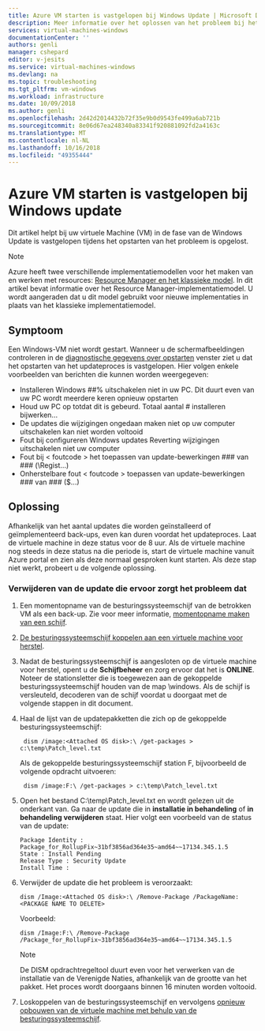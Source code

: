 ```yaml
---
title: Azure VM starten is vastgelopen bij Windows Update | Microsoft Docs
description: Meer informatie over het oplossen van het probleem bij het opstarten van een virtuele machine van Azure is vastgelopen bij Windows update.
services: virtual-machines-windows
documentationCenter: ''
authors: genli
manager: cshepard
editor: v-jesits
ms.service: virtual-machines-windows
ms.devlang: na
ms.topic: troubleshooting
ms.tgt_pltfrm: vm-windows
ms.workload: infrastructure
ms.date: 10/09/2018
ms.author: genli
ms.openlocfilehash: 2d42d2014432b72f35e9b0d9543fe499a6ab721b
ms.sourcegitcommit: 8e06d67ea248340a83341f920881092fd2a4163c
ms.translationtype: MT
ms.contentlocale: nl-NL
ms.lasthandoff: 10/16/2018
ms.locfileid: "49355444"
---
```

# <a name="azure-vm-startup-is-stuck-at-windows-update"></a>Azure VM starten is vastgelopen bij Windows update

Dit artikel helpt bij uw virtuele Machine (VM) in de fase van de Windows Update is vastgelopen tijdens het opstarten van het probleem is opgelost. 

> [!NOTE] 
> Azure heeft twee verschillende implementatiemodellen voor het maken van en werken met resources: [Resource Manager en het klassieke model](../../azure-resource-manager/resource-manager-deployment-model.md). In dit artikel bevat informatie over het Resource Manager-implementatiemodel. U wordt aangeraden dat u dit model gebruikt voor nieuwe implementaties in plaats van het klassieke implementatiemodel.

 ## <a name="symptom"></a>Symptoom

 Een Windows-VM niet wordt gestart. Wanneer u de schermafbeeldingen controleren in de [diagnostische gegevens over opstarten](../troubleshooting/boot-diagnostics.md) venster ziet u dat het opstarten van het updateproces is vastgelopen. Hier volgen enkele voorbeelden van berichten die kunnen worden weergegeven:

- Installeren Windows ##% uitschakelen niet in uw PC. Dit duurt even van uw PC wordt meerdere keren opnieuw opstarten
- Houd uw PC op totdat dit is gebeurd. Totaal aantal # installeren bijwerken... 
- De updates die wijzigingen ongedaan maken niet op uw computer uitschakelen kan niet worden voltooid
- Fout bij configureren Windows updates Reverting wijzigingen uitschakelen niet uw computer
- Fout bij < foutcode > het toepassen van update-bewerkingen ### van ### (\Regist...)
- Onherstelbare fout < foutcode > toepassen van update-bewerkingen ### van ### ($...)


## <a name="solution"></a>Oplossing

Afhankelijk van het aantal updates die worden geïnstalleerd of geïmplementeerd back-ups, even kan duren voordat het updateproces. Laat de virtuele machine in deze status voor de 8 uur. Als de virtuele machine nog steeds in deze status na die periode is, start de virtuele machine vanuit Azure portal en zien als deze normaal gesproken kunt starten. Als deze stap niet werkt, probeert u de volgende oplossing.

### <a name="remove-the-update-that-causes-the-problem"></a>Verwijderen van de update die ervoor zorgt het probleem dat

1. Een momentopname van de besturingssysteemschijf van de betrokken VM als een back-up. Zie voor meer informatie, [momentopname maken van een schijf](../windows/snapshot-copy-managed-disk.md). 
2. [De besturingssysteemschijf koppelen aan een virtuele machine voor herstel](troubleshoot-recovery-disks-portal-windows.md).
3. Nadat de besturingssysteemschijf is aangesloten op de virtuele machine voor herstel, opent u de **Schijfbeheer** en zorg ervoor dat het is **ONLINE**. Noteer de stationsletter die is toegewezen aan de gekoppelde besturingssysteemschijf houden van de map \windows. Als de schijf is versleuteld, decoderen van de schijf voordat u doorgaat met de volgende stappen in dit document.

3. Haal de lijst van de updatepakketten die zich op de gekoppelde besturingssysteemschijf:

        dism /image:<Attached OS disk>:\ /get-packages > c:\temp\Patch_level.txt

    Als de gekoppelde besturingssysteemschijf station F, bijvoorbeeld de volgende opdracht uitvoeren:

        dism /image:F:\ /get-packages > c:\temp\Patch_level.txt
4. Open het bestand C:\temp\Patch_level.txt en wordt gelezen uit de onderkant van. Ga naar de update die in **installatie in behandeling** of **in behandeling verwijderen** staat.  Hier volgt een voorbeeld van de status van de update:

     ```
    Package Identity : Package_for_RollupFix~31bf3856ad364e35~amd64~~17134.345.1.5
    State : Install Pending
    Release Type : Security Update
    Install Time :
    ```
5. Verwijder de update die het probleem is veroorzaakt:
    
    ```
    dism /Image:<Attached OS disk>:\ /Remove-Package /PackageName:<PACKAGE NAME TO DELETE>
    ```
    Voorbeeld: 

    ```
    dism /Image:F:\ /Remove-Package /Package_for_RollupFix~31bf3856ad364e35~amd64~~17134.345.1.5
    ```

    > [!NOTE] 
    > De DISM opdrachtregeltool duurt even voor het verwerken van de installatie van de Verenigde Naties, afhankelijk van de grootte van het pakket. Het proces wordt doorgaans binnen 16 minuten worden voltooid.

6. Loskoppelen van de besturingssysteemschijf en vervolgens [opnieuw opbouwen van de virtuele machine met behulp van de besturingssysteemschijf](troubleshoot-recovery-disks-portal-windows.md). 